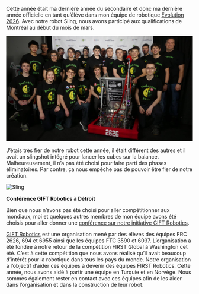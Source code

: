 Cette année était ma dernière année du secondaire et donc ma dernière année officielle en tant qu’élève dans mon équipe de robotique [Evolution 2626](https://evolution2626.org). Avec notre robot Sling, nous avons participé aux qualifications de Montréal au début du mois de mars.

![Équipe de robotique 2018](/images/equipe-2018.jpg)

J’étais très fier de notre robot cette année, il était différent des autres et il avait un slingshot intégré pour lancer les cubes sur la balance. Malheureusement, il n’a pas été choisi pour faire parti des phases éliminatoires. Par contre, ça nous empêche pas de pouvoir être fier de notre création.

![Sling](https://i.imgur.com/DtP9qazh.jpg)


**Conférence GIFT Robotics à Détroit**

Bien que nous n’avons pas été choisi pour aller compétitionner aux mondiaux, moi et quelques autres membres de mon équipe avons été choisis pour aller donner une [conférence sur notre initiative GIFT Robotics](https://www.firstchampionship.org/gift-robotics-global-initiative).

[GIFT Robotics](https://giftrobotics.org) est une organisation mené par des élèves des équipes FRC 2626, 694 et 6955 ainsi que les équipes FTC 3590 et 6037. L’organisation a été fondée à notre retour de la compétition FIRST Global à Washington cet été. C’est à cette compétition que nous avons réalisé qu’il avait beaucoup d’intérêt pour la robotique dans tous les pays du monde. Notre organisation a l’objectif d’aider ces équipes à devenir des équipes FIRST Robotics. Cette année, nous avons aidé à partir une équipe en Turquie et en Norvège. Nous sommes également rester en contact avec ces équipes afin de les aider dans l’organisation et dans la construction de leur robot.
